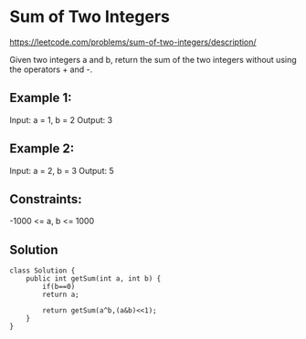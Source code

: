 # Sum of Two Integers

https://leetcode.com/problems/sum-of-two-integers/description/

Given two integers a and b, return the sum of the two integers without using the operators + and -.

## Example 1:

Input: a = 1, b = 2
Output: 3

## Example 2:

Input: a = 2, b = 3
Output: 5
 

## Constraints:

-1000 <= a, b <= 1000

## Solution
```
class Solution {
    public int getSum(int a, int b) {
        if(b==0)
        return a;

        return getSum(a^b,(a&b)<<1);
    }
}

```

